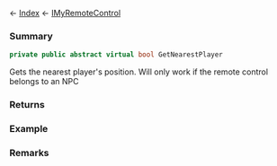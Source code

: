 ← [Index](Api-Index) ← [IMyRemoteControl](Sandbox.ModAPI.Ingame.IMyRemoteControl)

### Summary

```csharp
private public abstract virtual bool GetNearestPlayer
```

Gets the nearest player's position. Will only work if the remote control belongs to an NPC

### Returns



### Example

### Remarks

